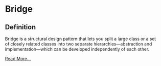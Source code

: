 Bridge
======

Definition
-----------

Bridge is a structural design pattern that lets you split a large class or a
set of closely related classes into two separate hierarchies—abstraction and
implementation—which can be developed independently of each other.

[Read More...](https://refactoring.guru/design-patterns/bridge)